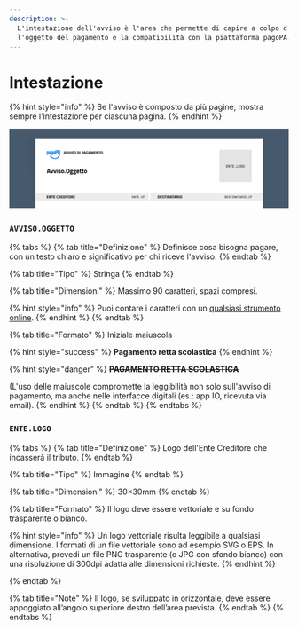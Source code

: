 ```yaml
---
description: >-
  L'intestazione dell'avviso è l'area che permette di capire a colpo d'occhio
  l'oggetto del pagamento e la compatibilità con la piattaforma pagoPA.
---
```


# Intestazione

{% hint style="info" %}
Se l'avviso è composto da più pagine, mostra sempre l'intestazione per ciascuna pagina.
{% endhint %}

![Dettaglio della sezione "Intestazione" all'interno dell'avviso di pagamento pagoPA.](../../.gitbook/assets/Intestazione.png)

### `AVVISO.OGGETTO` <a href="#avviso-oggetto" id="avviso-oggetto"></a>

{% tabs %}
{% tab title="Definizione" %}
Definisce cosa bisogna pagare, con un testo chiaro e significativo per chi riceve l'avviso.
{% endtab %}

{% tab title="Tipo" %}
Stringa
{% endtab %}

{% tab title="Dimensioni" %}
Massimo 90 caratteri, spazi compresi.

{% hint style="info" %}
Puoi contare i caratteri con un [qualsiasi strumento online](https://www.charactercountonline.com).
{% endhint %}
{% endtab %}

{% tab title="Formato" %}
Iniziale maiuscola

{% hint style="success" %}
**Pagamento retta scolastica**
{% endhint %}

{% hint style="danger" %}
~~**PAGAMENTO RETTA SCOLASTICA**~~

(L'uso delle maiuscole compromette la leggibilità non solo sull'avviso di pagamento, ma anche nelle interfacce digitali (es.: app IO, ricevuta via email).
{% endhint %}
{% endtab %}
{% endtabs %}

### `ENTE.LOGO` <a href="#ente-logo" id="ente-logo"></a>

{% tabs %}
{% tab title="Definizione" %}
Logo dell'Ente Creditore che incasserà il tributo.
{% endtab %}

{% tab title="Tipo" %}
Immagine
{% endtab %}

{% tab title="Dimensioni" %}
30×30mm
{% endtab %}

{% tab title="Formato" %}
Il logo deve essere vettoriale e su fondo trasparente o bianco.

{% hint style="info" %}
Un logo vettoriale risulta leggibile a qualsiasi dimensione. I formati di un file vettoriale sono ad esempio SVG o EPS. In alternativa, prevedi un file PNG trasparente (o JPG con sfondo bianco) con una risoluzione di 300dpi adatta alle dimensioni richieste.
{% endhint %}


{% endtab %}

{% tab title="Note" %}
Il logo, se sviluppato in orizzontale, deve essere appoggiato all’angolo superiore destro dell’area prevista.
{% endtab %}
{% endtabs %}
